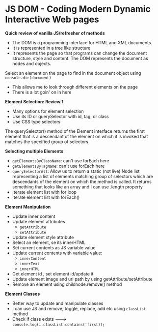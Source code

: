 # JS DOM - Coding Modern Dynamic Interactive Web pages

 **Quick review of vanilla JS/refresher of methods**

- The DOM is a programming interface for HTML and XML documents.
- It is represented in a tree like structure
- It represents the page so that programs can change the document structure, style and content. The DOM represents the document as nodes and objects.

Select an element on the page to find in the document object using `console.dir(document)`
  - This allows me to look through different elements on the page
  - There is a lot goin' on in here

**Element Selection: Review 1**
- Many options for element selection
- Use its ID or querySelector with id, tag, or class
- Use CSS type selectors

The querySelector() method of the Element interface returns the first element that is a descendant of the element on which it is invoked that matches the specified group of selectors

**Selecting multiple Elements**

- `getElementsByClassName`: can't use forEach here
- `getElementsByTagName`: can't use forEach here
- `querySelectorAll`: Allow us to return a static (not live)  Node list representing a list of elements matching group of selectors which are descendants of the element on which the method is called. It returns something that looks like an array and I can use .length property
- Iterate element list with for loop
- Iterate element list with forEach()

**Element Manipulation**

- Update inner content
- Update element attributes
   - `getAttribute`
   - `setAttribute`
- Update element style attribute
- Select an element, se its innerHTML
- Set current contents as JS variable value
- Update current contents with variable value:
  - `innerContent`
  - `innerText`
  - `innerHTML`
- Get element id , set element id/update it
- Update element image and url path by using getAttribute/setAttribute
- Remove an element using childnode.remove() method

**Element Classes**

- Better way to update and manipulate classes
- I can use JS and remove, toggle, replace, add etc using `classList` method
- Check if class exists ---> `console.log(i.classList.contains('first));`